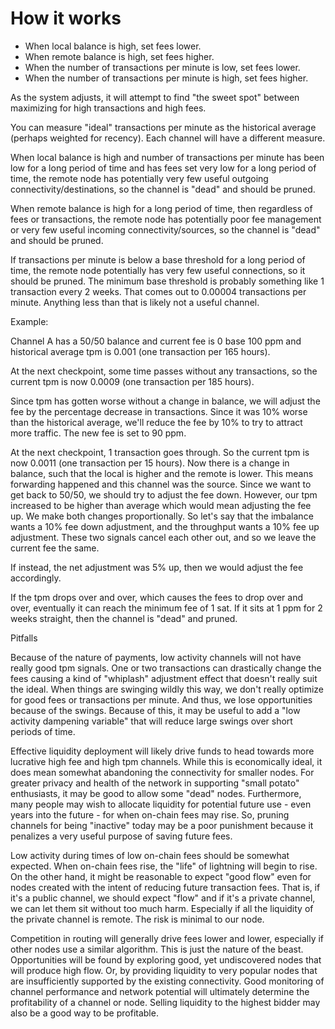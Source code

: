 # How it works

* When local balance is high, set fees lower.
* When remote balance is high, set fees higher.
* When the number of transactions per minute is low, set fees lower.
* When the number of transactions per minute is high, set fees higher.

As the system adjusts, it will attempt to find "the sweet spot" between maximizing for high transactions and high fees.

You can measure "ideal" transactions per minute as the historical average (perhaps weighted for recency). Each channel will have a different measure.

When local balance is high and number of transactions per minute has been low for a long period of time and has fees set very low for a long period of time, the remote node has potentially very few useful outgoing connectivity/destinations, so the channel is "dead" and should be pruned.

When remote balance is high for a long period of time, then regardless of fees or transactions, the remote node has potentially poor fee management or very few useful incoming connectivity/sources, so the channel is "dead" and should be pruned.

If transactions per minute is below a base threshold for a long period of time, the remote node potentially has very few useful connections, so it should be pruned. The minimum base threshold is probably something like 1 transaction every 2 weeks. That comes out to 0.00004 transactions per minute. Anything less than that is likely not a useful channel.

Example:

Channel A has a 50/50 balance and current fee is 0 base 100 ppm and historical average tpm is 0.001 (one transaction per 165 hours).

At the next checkpoint, some time passes without any transactions, so the current tpm is now 0.0009 (one transaction per 185 hours).

Since tpm has gotten worse without a change in balance, we will adjust the fee by the percentage decrease in transactions. Since it was 10% worse than the historical average, we'll reduce the fee by 10% to try to attract more traffic. The new fee is set to 90 ppm.

At the next checkpoint, 1 transaction goes through. So the current tpm is now 0.0011 (one transaction per 15 hours). Now there is a change in balance, such that the local is higher and the remote is lower. This means forwarding happened and this channel was the source. Since we want to get back to 50/50, we should try to adjust the fee down. However, our tpm increased to be higher than average which would mean adjusting the fee up. We make both changes proportionally. So let's say that the imbalance wants a 10% fee down adjustment, and the throughput wants a 10% fee up adjustment. These two signals cancel each other out, and so we leave the current fee the same. 

If instead, the net adjustment was 5% up, then we would adjust the fee accordingly.

If the tpm drops over and over, which causes the fees to drop over and over, eventually it can reach the minimum fee of 1 sat. If it sits at 1 ppm for 2 weeks straight, then the channel is "dead" and pruned.

Pitfalls

Because of the nature of payments, low activity channels will not have really good tpm signals. One or two transactions can drastically change the fees causing a kind of "whiplash" adjustment effect that doesn't really suit the ideal. When things are swinging wildly this way, we don't really optimize for good fees or transactions per minute. And thus, we lose opportunities because of the swings. Because of this, it may be useful to add a "low activity dampening variable" that will reduce large swings over short periods of time. 

Effective liquidity deployment will likely drive funds to head towards more lucrative high fee and high tpm channels. While this is economically ideal, it does mean somewhat abandoning the connectivity for smaller nodes. For greater privacy and health of the network in supporting "small potato" enthusiasts, it may be good to allow some "dead" nodes. Furthermore, many people may wish to allocate liquidity for potential future use - even years into the future - for when on-chain fees may rise. So, pruning channels for being "inactive" today may be a poor punishment because it penalizes a very useful purpose of saving future fees.

Low activity during times of low on-chain fees should be somewhat expected. When on-chain fees rise, the "life" of lightning will begin to rise. On the other hand, it might be reasonable to expect "good flow" even for nodes created with the intent of reducing future transaction fees. That is, if it's a public channel, we should expect "flow" and if it's a private channel, we can let them sit without too much harm. Especially if all the liquidity of the private channel is remote. The risk is minimal to our node.

Competition in routing will generally drive fees lower and lower, especially if other nodes use a similar algorithm. This is just the nature of the beast. Opportunities will be found by exploring good, yet undiscovered nodes that will produce high flow. Or, by providing liquidity to very popular nodes that are insufficiently supported by the existing connectivity. Good monitoring of channel performance and network potential will ultimately determine the profitability of a channel or node. Selling liquidity to the highest bidder may also be a good way to be profitable.
